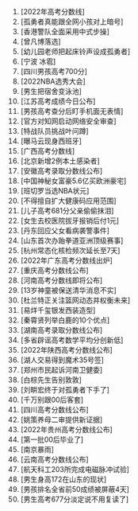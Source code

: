 
1. [2022年高考分数线]
1. [孤勇者真能跟全网小孩对上暗号]
1. [香港警队全面采用中式步操]
1. [曾凡博落选]
1. [幼儿园老师把起床铃声设成孤勇者]
1. [宁波 冰雹]
1. [四川男孩高考700分]
1. [2022NBA选秀大会]
1. [男生把宿舍变泳池]
1. [江苏高考成绩今日公布]
1. [男孩高考查分后盯手机面无表情]
1. [官方对知网启动网络安全审查]
1. [特战队员挑战叶问蹲]
1. [曝马云现身西班牙]
1. [广西高考分数线]
1. [北京新增2例本土感染者]
1. [安徽高考录取分数线公布]
1. [中国神秘女富豪5.6亿买欧洲豪宅]
1. [班切罗当选NBA状元]
1. [不得擅自扩大健康码应用范围]
1. [儿子高考681分父亲偷偷抹泪]
1. [女生去校医院拔牙报销后付1元]
1. [丹东回应父女看病袭警事件]
1. [山东首次办跆拳道亚洲顶级赛事]
1. [杭州常态化核检频次延长至7天]
1. [2022年广东高考分数线出炉]
1. [重庆高考分数线公布]
1. [河南高考分数线即将公布]
1. [13岁神童被保送清华消息不实]
1. [杜兰特正关注篮网动态并权衡未来]
1. [易烊千玺银发西装造型]
1. [秦霄贤列举白鹿的10个优点]
1. [湖南高考录取分数线公布]
1. [多省辟谣高考数学平均分创新低]
1. [2022年陕西高考分数线公布]
1. [湖人交易得到魔术35号签]
1. [郑州市民起诉河南卫健委]
1. [白棕先生告别敦敦]
1. [刘畊宏终于对孤勇者下手了]
1. [千万别跟00后客套]
1. [四川高考分数线公布]
1. [姚策养母二审提供新证据]
1. [2022年贵州高考分数线公布]
1. [第一批00后毕业了]
1. [南京暴雨]
1. [云南高考分数线公布]
1. [航天科工203所完成电磁脉冲试验]
1. [男生身高172在山东的现状]
1. [男孩排名全省前50成绩被屏蔽4天]
1. [男生高考677分淡定说不用复读了]